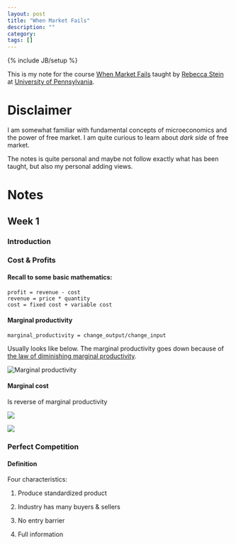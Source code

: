 ```yaml
---
layout: post
title: "When Market Fails"
description: ""
category: 
tags: []
---
```

{% include JB/setup %}

This is my note for the course [When Market Fails](https://www.coursera.org/learn/microeconomics-part2) taught by [Rebecca Stein](https://economics.sas.upenn.edu/faculty/rebecca-stein) at [University of Pennsylvania](http://www.upenn.edu/).

# Disclaimer

I am somewhat familiar with fundamental concepts of microeconomics and the power of free market. I am quite curious to learn about *dark side* of free market.

The notes is quite personal and maybe not follow exactly what has been taught, but also my personal adding views.

# Notes

## Week 1

### Introduction

### Cost & Profits

#### Recall to some basic mathematics:

```
profit = revenue - cost
revenue = price * quantity
cost = fixed cost + variable cost
```

#### Marginal productivity

```
marginal_productivity = change_output/change_input
```

Usually looks like below. The marginal productivity goes down because of [the law of diminishing marginal productivity](https://en.wikipedia.org/wiki/Marginal_product).

![Marginal productivity](http://www.amosweb.com/images/MPC001w.gif)

#### Marginal cost

Is reverse of marginal productivity

![](http://pad1.whstatic.com/images/thumb/2/2b/Find-Marginal-Cost-Step-6.jpg/aid2959071-728px-Find-Marginal-Cost-Step-6.jpg)

![](http://www.amosweb.com/images/Cost52.gif)

### Perfect Competition

#### Definition

Four characteristics:

1. Produce standardized product

2. Industry has many buyers & sellers

3. No entry barrier

4. Full information

